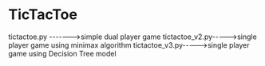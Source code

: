 # TicTacToe
tictactoe.py ------->simple dual player game
tictactoe_v2.py----->single player game using minimax algorithm
tictactoe_v3.py----->single player game using Decision Tree model